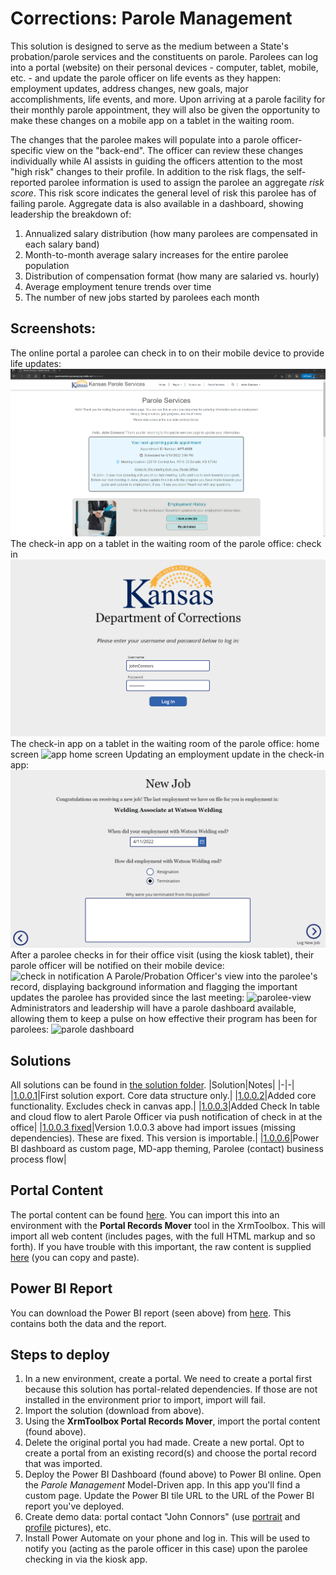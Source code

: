 # Corrections: Parole Management
This solution is designed to serve as the medium between a State's probation/parole services and the constituents on parole. Parolees can log into a portal (website) on their personal devices - computer, tablet, mobile, etc. - and update the parole officer on life events as they happen: employment updates, address changes, new goals, major accomplishments, life events, and more. Upon arriving at a parole facility for their monthly parole appointment, they will also be given the opportunity to make these changes on a mobile app on a tablet in the waiting room. 

The changes that the parolee makes will populate into a parole officer-specific view on the "back-end". The officer can review these changes individually while AI assists in guiding the officers attention to the most "high risk" changes to their profile. In addition to the risk flags, the self-reported parolee information is used to assign the parolee an aggregate *risk score*. This risk score indicates the general level of risk this parolee has of failing parole. Aggregate data is also available in a dashboard, showing leadership the breakdown of:
1. Annualized salary distribution (how many parolees are compensated in each salary band)
2. Month-to-month average salary increases for the entire parolee population
3. Distribution of compensation format (how many are salaried vs. hourly)
4. Average employment tenure trends over time
5. The number of new jobs started by parolees each month

## Screenshots:
The online portal a parolee can check in to on their mobile device to provide life updates:
![parole portal](./images/portal.png)
The check-in app on a tablet in the waiting room of the parole office: check in
![app log in](./images/kiosk-log-in.png)
The check-in app on a tablet in the waiting room of the parole office: home screen
![app home screen](https://i.imgur.com/ouJAd35.png)
Updating an employment update in the check-in app:
![update employment](./images/kiosk-new-job.png)
After a parolee checks in for their office visit (using the kiosk tablet), their parole officer will be notified on their mobile device:  
![check in notification](https://i.imgur.com/qhUwDmz.png)
A Parole/Probation Officer's view into the parolee's record, displaying background information and flagging the important updates the parolee has provided since the last meeting:
![parolee-view](https://i.imgur.com/V9YU3pn.png)
Administrators and leadership will have a parole dashboard available, allowing them to keep a pulse on how effective their program has been for parolees:
![parole dashboard](https://i.imgur.com/ya1n018.png)


## Solutions
All solutions can be found in [the solution folder](./solutions/).
|Solution|Notes|
|-|-|
|[1.0.0.1](./solutions/ParoleKiosk_1_0_0_1.zip)|First solution export. Core data structure only.|
|[1.0.0.2](./solutions/ParoleKiosk_1_0_0_2.zip)|Added core functionality. Excludes check in canvas app.|
|[1.0.0.3](./solutions/ParoleKiosk_1_0_0_3.zip)|Added Check In table and cloud flow to alert Parole Officer via push notification of check in at the office|
|[1.0.0.3 fixed](./solutions/ParoleKiosk_1_0_0_3_fixed.zip)|Version 1.0.0.3 above had import issues (missing dependencies). These are fixed. This version is importable.|
|[1.0.0.6](https://github.com/TimHanewich/Power-Platform-Assets/releases/download/2/ParoleKiosk_1_0_0_6.zip)|Power BI dashboard as custom page, MD-app theming, Parolee (contact) business process flow|

## Portal Content
The portal content can be found [here](./parole-kiosk-portal.xml). You can import this into an environment with the **Portal Records Mover** tool in the XrmToolbox. This will import all web content (includes pages, with the full HTML markup and so forth). If you have trouble with this important, the raw content is supplied [here](./web-content/) (you can copy and paste).

## Power BI Report
You can download the Power BI report (seen above) from [here](https://github.com/TimHanewich/Power-Platform-Assets/releases/download/1/parole-dashboard.pbix). This contains both the data and the report.

## Steps to deploy
1. In a new environment, create a portal. We need to create a portal first because this solution has portal-related dependencies. If those are not installed in the environment prior to import, import will fail.
2. Import the solution (download from above).
3. Using the **XrmToolbox Portal Records Mover**, import the portal content (found above).
4. Delete the original portal you had made. Create a new portal. Opt to create a portal from an existing record(s) and choose the portal record that was imported.
5. Deploy the Power BI Dashboard (found above) to Power BI online. Open the *Parole Management* Model-Driven app. In this app you'll find a custom page. Update the Power BI tile URL to the URL of the Power BI report you've deployed.
6. Create demo data: portal contact "John Connors" (use [portrait](./assets/portrait.jpg) and [profile](./assets/profile.jpg) pictures), etc.
7. Install Power Automate on your phone and log in. This will be used to notify you (acting as the parole officer in this case) upon the parolee checking in via the kiosk app.